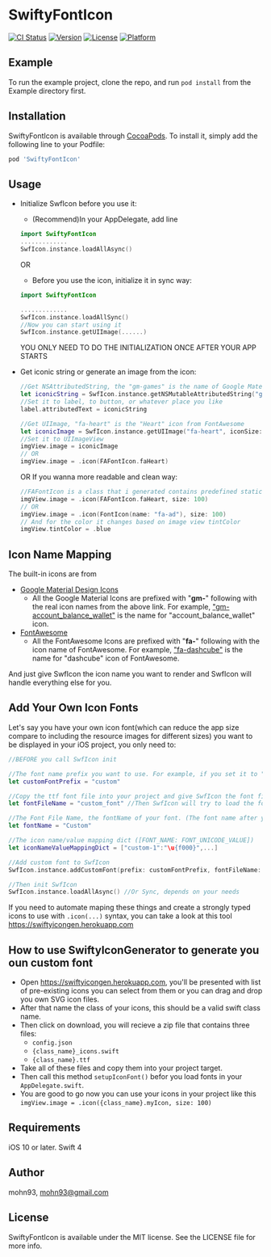# SwiftyFontIcon

[![CI Status](https://travis-ci.org/mohn93/SwiftyFontIcon.svg?branch=master)](https://travis-ci.org/mohn93/SwiftyFontIcon)
[![Version](https://img.shields.io/cocoapods/v/SwiftyFontIcon.svg?style=flat)](https://cocoapods.org/pods/SwiftyFontIcon)
[![License](https://img.shields.io/cocoapods/l/SwiftyFontIcon.svg?style=flat)](https://cocoapods.org/pods/SwiftyFontIcon)
[![Platform](https://img.shields.io/cocoapods/p/SwiftyFontIcon.svg?style=flat)](https://cocoapods.org/pods/SwiftyFontIcon)

## Example

To run the example project, clone the repo, and run `pod install` from the Example directory first.

## Installation

SwiftyFontIcon is available through [CocoaPods](https://cocoapods.org). To install
it, simply add the following line to your Podfile:

```ruby
pod 'SwiftyFontIcon'
```

## Usage

+ Initialize SwfIcon before you use it:

  - (Recommend)In your AppDelegate, add line
  ```swift
  import SwiftyFontIcon
  .............
  SwfIcon.instance.loadAllAsync()
  ```
  OR
  - Before you use the icon, initialize it in sync way:
  ```swift
  import SwiftyFontIcon

  .............
  SwfIcon.instance.loadAllSync()
  //Now you can start using it
  SwfIcon.instance.getUIImage(......)
  ```
  YOU ONLY NEED TO DO THE INITIALIZATION ONCE AFTER YOUR APP STARTS
  
+ Get iconic string or generate an image from the icon:

  ```swift
  //Get NSAttributedString, the "gm-games" is the name of Google Material Design's "games" icon
  let iconicString = SwfIcon.instance.getNSMutableAttributedString("gm-games", fontSize: 10)
  //Set it to label, to button, or whatever place you like
  label.attributedText = iconicString
  
  //Get UIImage, "fa-heart" is the "Heart" icon from FontAwesome
  let iconicImage = SwfIcon.instance.getUIImage("fa-heart", iconSize: 100, iconColour: UIColor.blueColor(), imageSize:   CGSizeMake(200, 200))
  //Set it to UIImageView
  imgView.image = iconicImage
  // OR
  imgView.image = .icon(FAFontIcon.faHeart)

  ```

    OR If you wanna more readable and clean way:

  ```swift
  //FAFontIcon is a class that i generated contains predefined static FontIcon Objects
  imgView.image = .icon(FAFontIcon.faHeart, size: 100)
  // OR
  imgView.image = .icon(FontIcon(name: "fa-ad"), size: 100)
  // And for the color it changes based on image view tintColor
  imgView.tintColor = .blue

  ```

## Icon Name Mapping

The built-in icons are from 
+ [Google Material Design Icons](https://www.google.com/design/icons/)
  - All the Google Material Icons are prefixed with "**gm-**" following with the real icon names from the above link. For example, ["gm-account_balance_wallet"](https://www.google.com/design/icons/#ic_account_balance_wallet) is the name for "account_balance_wallet" icon.
+ [FontAwesome](http://fortawesome.github.io/Font-Awesome/icons/)
  - All the FontAwesome Icons are prefixed with "**fa-**" following with the icon name of FontAwesome. For example, ["fa-dashcube"](http://fortawesome.github.io/Font-Awesome/icon/dashcube/) is the name for "dashcube" icon of FontAwesome.

And just give SwfIcon the icon name you want to render and SwfIcon will handle everything else for you.

## Add Your Own Icon Fonts
Let's say you have your own icon font(which can reduce the app size compare to including the resource images for different sizes) you want to be displayed in your iOS project, you only need to:
```swift
//BEFORE you call SwfIcon init

//The font name prefix you want to use. For example, if you set it to "custom" and SwfIcon see an icon name start with "custom-", then it will know it's a custom font.
let customFontPrefix = "custom"

//Copy the ttf font file into your project and give SwfIcon the font file name (WITHOUT the ".ttf" extension)
let fontFileName = "custom_font" //Then SwfIcon will try to load the font from "custom_font.ttf" file

//The Font File Name, the fontName of your font. (The font name after you install the ttf into your system)
let fontName = "Custom"

//The icon name/value mapping dict ([FONT_NAME: FONT_UNICODE_VALUE])
let iconNameValueMappingDict = ["custom-1":"\u{f000}",...]

//Add custom font to SwfIcon
SwfIcon.instance.addCustomFont(prefix: customFontPrefix, fontFileName: fontFileName, fontName: fontName, fontIconMap: iconNameValueMappingDict)

//Then init SwfIcon
SwfIcon.instance.loadAllAsync() //Or Sync, depends on your needs
```

If you need to automate maping these things and create a strongly typed icons to use with `.icon(...)` syntax, you can take a look at this tool https://swiftyicongen.herokuapp.com

## How to use SwiftyIconGenerator to generate you oun custom font
* Open https://swiftyicongen.herokuapp.com, you'll be presented with list of pre-existing icons you can select from them or you can drag and drop you own SVG icon files.
* After that name the class of your icons, this should be a valid swift class name.
* Then click on download, you will recieve a zip file that contains three files:
  * `config.json`
  * `{class_name}_icons.swift`
  * `{class_name}.ttf`
* Take all of these files and copy them into your project target.
* Then call this method `setupIconFont()` befor you load fonts in your `AppDelegate.swift`.
* You are good to go now you can use your icons in your project like this `imgView.image = .icon({class_name}.myIcon, size: 100)`

## Requirements
iOS 10 or later.
Swift 4 

## Author

mohn93, mohn93@gmail.com

## License

SwiftyFontIcon is available under the MIT license. See the LICENSE file for more info.
